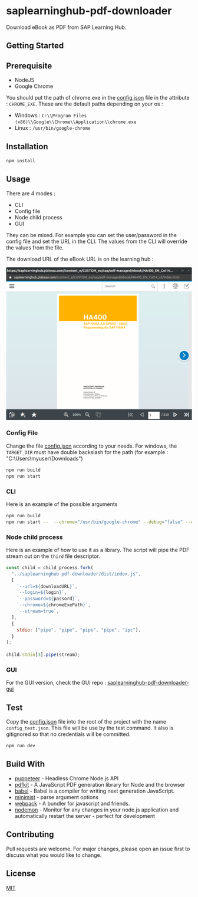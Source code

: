# saplearninghub-pdf-downloader

Download eBook as PDF from SAP Learning Hub.

## Getting Started

## Prerequisite

- NodeJS
- Google Chrome

You should put the path of chrome.exe in the [config.json](config.json) file in the attribute : `CHROME_EXE`. These are the default paths depending on your os :

- Windows : `C:\\Program Files (x86)\\Google\\Chrome\\Application\\chrome.exe`
- Linux : `/usr/bin/google-chrome`

## Installation

```bash
npm install
```

## Usage

There are 4 modes :

- CLI
- Config file
- Node child process
- GUI

They can be mixed. For example you can set the user/password in the config file and set the URL in the CLI. The values from the CLI will override the values from the file.

The download URL of the eBook URL is on the learning hub :

![SAP Learning Hub](images/readme_SAP_LearningHub.png)

### Config File

Change the file [config.json](config.json) according to your needs.
For windows, the `TARGET_DIR` must have double backslash for the path (for example : "C:\\Users\\myuser\\Downloads")

```bash
npm run build
npm run start
```

### CLI

Here is an example of the possible arguments

```bash
npm run build
npm run start --  --chrome="/usr/bin/google-chrome" --debug="false" --url="https://exmaple.com" --login="SUSER" --password="SUSER_PASSWORD" --target="./target_dir"
```

### Node child process

Here is an example of how to use it as a library. The script will pipe the PDF stream out on the `third` file descriptor.

```js
const child = child_process.fork(
  "../saplearninghub-pdf-downloader/dist/index.js",
  [
    `--url=${downloadURL}`,
    `--login=${login}`,
    `--password=${passord}`,
    `--chrome=${chromeExePath}`,
    `--stream=true`,
  ],
  {
    stdio: ["pipe", "pipe", "pipe", "pipe", "ipc"],
  }
);

child.stdio[3].pipe(stream);
```

### GUI

For the GUI version, check the GUI repo : [saplearninghub-pdf-downloader-gui](https://github.com/AZn5ReD/saplearninghub-pdf-downloader-gui)

## Test

Copy the [config.json](config.json) file into the root of the project with the name `config_test.json`. This file will be use by the test command. It also is gitignored so that no credentials will be committed.

```bash
npm run dev
```

## Build With

- [puppeteer](https://github.com/puppeteer/puppeteer) - Headless Chrome Node.js API
- [pdfkit](https://github.com/foliojs/pdfkit) - A JavaScript PDF generation library for Node and the browser
- [babel](https://github.com/babel/babel) - Babel is a compiler for writing next generation JavaScript.
- [minimist](https://github.com/substack/minimist) - parse argument options
- [webpack](https://github.com/webpack/webpack) - A bundler for javascript and friends.
- [nodemon](https://github.com/remy/nodemon) - Monitor for any changes in your node.js application and automatically restart the server - perfect for development

## Contributing

Pull requests are welcome. For major changes, please open an issue first to discuss what you would like to change.

## License

[MIT](https://choosealicense.com/licenses/mit/)

